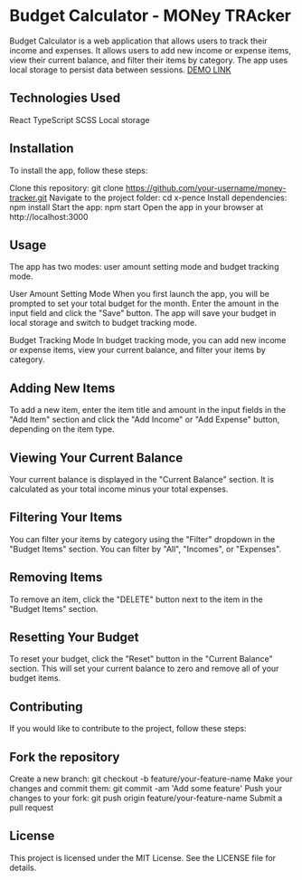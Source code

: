# Budget Calculator - MONey TRAcker
Budget Calculator is a web application that allows users to track their income and expenses. It allows users to add new income or expense items, view their current balance, and filter their items by category. The app uses local storage to persist data between sessions.
[DEMO LINK](https://ivxvi.github.io/X-Pence/)

## Technologies Used
React
TypeScript
SCSS
Local storage

## Installation
To install the app, follow these steps:

Clone this repository: git clone https://github.com/your-username/money-tracker.git
Navigate to the project folder: cd x-pence
Install dependencies: npm install
Start the app: npm start
Open the app in your browser at http://localhost:3000

## Usage
The app has two modes: user amount setting mode and budget tracking mode.

User Amount Setting Mode
When you first launch the app, you will be prompted to set your total budget for the month. Enter the amount in the input field and click the "Save" button. The app will save your budget in local storage and switch to budget tracking mode.

Budget Tracking Mode
In budget tracking mode, you can add new income or expense items, view your current balance, and filter your items by category.

## Adding New Items
To add a new item, enter the item title and amount in the input fields in the "Add Item" section and click the "Add Income" or "Add Expense" button, depending on the item type.

## Viewing Your Current Balance
Your current balance is displayed in the "Current Balance" section. It is calculated as your total income minus your total expenses.

## Filtering Your Items
You can filter your items by category using the "Filter" dropdown in the "Budget Items" section. You can filter by "All", "Incomes", or "Expenses".

## Removing Items
To remove an item, click the "DELETE" button next to the item in the "Budget Items" section.

## Resetting Your Budget
To reset your budget, click the "Reset" button in the "Current Balance" section. This will set your current balance to zero and remove all of your budget items.

## Contributing
If you would like to contribute to the project, follow these steps:

## Fork the repository
Create a new branch: git checkout -b feature/your-feature-name
Make your changes and commit them: git commit -am 'Add some feature'
Push your changes to your fork: git push origin feature/your-feature-name
Submit a pull request
## License
This project is licensed under the MIT License. See the LICENSE file for details.
